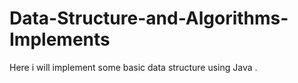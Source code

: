 Data-Structure-and-Algorithms-Implements
==================================

Here i will implement some basic data structure using Java . 
